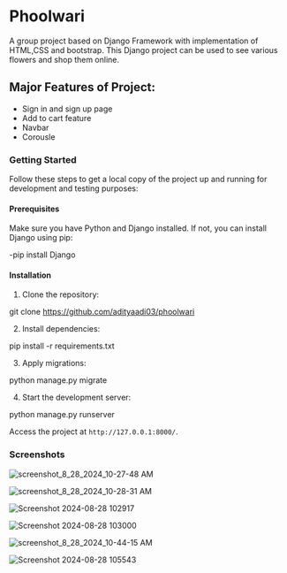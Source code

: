 # Phoolwari
A group project based on Django Framework with implementation of HTML,CSS and bootstrap.
This Django project can be used to see various flowers and shop them online.
## Major Features of Project:
  - Sign in and sign up page
  - Add to cart feature
  - Navbar
  - Corousle
### Getting Started

Follow these steps to get a local copy of the project up and running for development and testing purposes:

#### Prerequisites

Make sure you have Python and Django installed. If not, you can install Django using pip:

  -pip install Django


#### Installation

1. Clone the repository:

  git clone https://github.com/adityaadi03/phoolwari


2. Install dependencies:

  pip install -r requirements.txt


3. Apply migrations:

  python manage.py migrate


4. Start the development server:

  python manage.py runserver

Access the project at `http://127.0.0.1:8000/`.

### Screenshots 

![screenshot_8_28_2024_10-27-48 AM](https://github.com/user-attachments/assets/35e44bff-31eb-4367-93f4-01ea55cde114)

![screenshot_8_28_2024_10-28-31 AM](https://github.com/user-attachments/assets/2b0143d7-a490-454b-94d1-81849b6be9b1)

![Screenshot 2024-08-28 102917](https://github.com/user-attachments/assets/fde52a52-e617-42f2-bcce-64e147cff46c)

![Screenshot 2024-08-28 103000](https://github.com/user-attachments/assets/649f6d46-226a-4523-beb0-494613369092)

![screenshot_8_28_2024_10-44-15 AM](https://github.com/user-attachments/assets/99540277-fc17-4246-bdbf-6b65f29286f7)

![Screenshot 2024-08-28 105543](https://github.com/user-attachments/assets/f1423af3-e7b1-448f-8dda-a493f280df4b)










